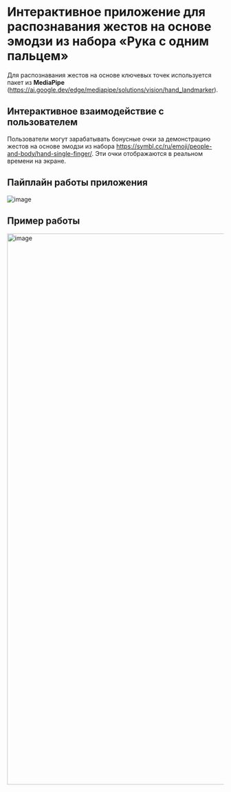 # Интерактивное приложение для распознавания жестов на основе эмодзи из набора «Рука с одним пальцем»

Для распознавания жестов на основе ключевых точек используется пакет из **MediaPipe** (https://ai.google.dev/edge/mediapipe/solutions/vision/hand_landmarker).

## Интерактивное взаимодействие с пользователем

Пользователи могут зарабатывать бонусные очки за демонстрацию жестов на основе эмодзи из набора https://symbl.cc/ru/emoji/people-and-body/hand-single-finger/. Эти очки отображаются в реальном времени на экране.

## Пайплайн работы приложения
![image](https://github.com/user-attachments/assets/755f312f-2295-4b3d-bcf0-47c46815749a)

## Пример работы
<img width="1278" alt="image" src="https://github.com/user-attachments/assets/4d57c151-5f1b-4d7a-98d7-53a1c29ac5e0">
